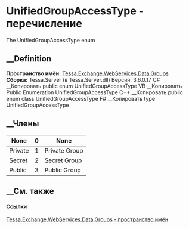 # UnifiedGroupAccessType - перечисление
The UnifiedGroupAccessType enum
## __Definition
 **Пространство имён:**
[Tessa.Exchange.WebServices.Data.Groups](N_Tessa_Exchange_WebServices_Data_Groups.htm)  
 **Сборка:** Tessa.Server (в Tessa.Server.dll) Версия: 3.6.0.17
C# __Копировать
     public enum UnifiedGroupAccessType
VB __Копировать
     Public Enumeration UnifiedGroupAccessType
C++ __Копировать
     public enum class UnifiedGroupAccessType
F# __Копировать
     type UnifiedGroupAccessType
##  __Члены
None| 0|  None  
---|---|---  
Private| 1|  Private Group  
Secret| 2|  Secret Group  
Public| 3|  Public Group  
## __См. также
#### Ссылки
[Tessa.Exchange.WebServices.Data.Groups - пространство
имён](N_Tessa_Exchange_WebServices_Data_Groups.htm)
